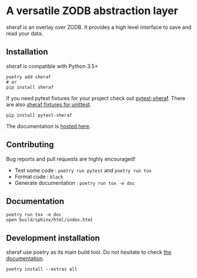 # A versatile ZODB abstraction layer

sheraf is an overlay over ZODB. It provides a high level interface to save and read your data.

## Installation

sheraf is compatible with Python 3.5+

    poetry add sheraf
    # or
    pip install sheraf

If you need pytest fixtures for your project check out [pytest-sheraf](https://gitlab.com/yaal/pytest-sheraf). There are also [sheraf fixtures for unittest](https://gitlab.com/yaal/unittest-sheraf).

    pip install pytest-sheraf

The documentation is [hosted here](https://sheraf.readthedocs.io/en/latest/).

## Contributing

Bug reports and pull requests are highly encouraged!

 - Test some code : `poetry run pytest` and `poetry run tox`
 - Format code : `black`
 - Generate documentation : `poetry run tox -e doc`

## Documentation

    poetry run tox -e doc
    open build/sphinx/html/index.html

## Development installation

sheraf use poetry as its main build tool. Do not hesitate to check [the documentation](https://python-poetry.org/docs/).

    poetry install --extras all
